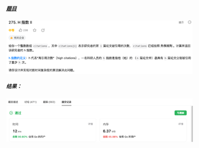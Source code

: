 ##### [题目](https://leetcode.cn/problems/h-index-ii/description/)
![pic](img.png)
##### 结果：
![pic](result.png)